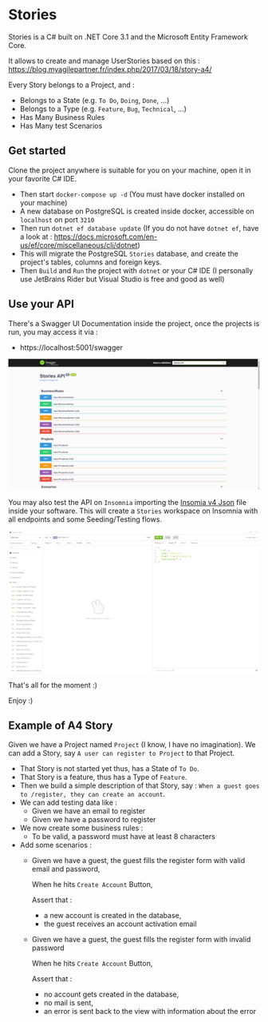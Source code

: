 # Stories

Stories is a C# built on .NET Core 3.1 and the Microsoft Entity Framework Core.

It allows to create and manage UserStories based on this :
https://blog.myagilepartner.fr/index.php/2017/03/18/story-a4/

Every Story belongs to a Project, and :

- Belongs to a State (e.g. `To Do`, `Doing`, `Done`, ...)
- Belongs to a Type (e.g. `Feature`, `Bug`, `Technical`, ...)
- Has Many Business Rules
- Has Many test Scenarios

## Get started

Clone the project anywhere is suitable for you on your machine,
open it in your favorite C# IDE.

- Then start `docker-compose up -d` (You must have docker installed on your machine)
- A new database on PostgreSQL is created inside docker, accessible on `localhost` on port `3210`
- Then run `dotnet ef database update` (If you do not have `dotnet ef`, have a look at : https://docs.microsoft.com/en-us/ef/core/miscellaneous/cli/dotnet)
- This will migrate the PostgreSQL `Stories` database, and create the project's tables, columns and foreign keys.
- Then `Build` and `Run` the project with `dotnet` or your C# IDE (I personally use JetBrains Rider but Visual Studio is free and good as well)

## Use your API

There's a Swagger UI Documentation inside the project, once the projects is run,
you may access it via :
- https://localhost:5001/swagger

![Swagger UI](./swagger.png)

You may also test the API on `Insomnia` importing the [Insomia v4 Json](./Insomnia.json) file inside
your software. This will create a `Stories` workspace on Insomnia with all endpoints
and some Seeding/Testing flows.

![Insomnia](./insomnia.png)

That's all for the moment :)

Enjoy :)

## Example of A4 Story

Given we have a Project named `Project` (I know, I have no imagination).
We can add a Story, say `A user can register to Project` to that Project.

- That Story is not started yet thus, has a State of `To Do`.
- That Story is a feature, thus has a Type of `Feature`.
- Then we build a simple description of that Story, say :
    `When a guest goes to /register, they can create an account`.
- We can add testing data like :
    - Given we have an email to register
    - Given we have a password to register
- We now create some business rules : 
    - To be valid, a password must have at least 8 characters
- Add some scenarios :
    -   Given we have a guest, the guest fills the register form with
        valid email and password,
        
        When he hits `Create Account` Button,
        
        Assert that :
        - a new account is created in the database,
        - the guest receives an account activation email
    -   Given we have a guest, the guest fills the register form with
        invalid password
        
        When he hits `Create Account` Button,
        
        Assert that :
        - no account gets created in the database,
        - no mail is sent,
        - an error is sent back to the view with information about the error
    
